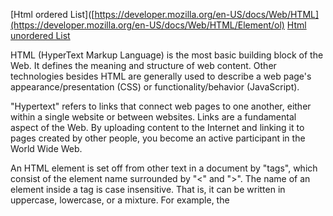[Html ordered List]([https://developer.mozilla.org/en-US/docs/Web/HTML](https://developer.mozilla.org/en-US/docs/Web/HTML/Element/ol)
[Html unordered List](https://developer.mozilla.org/en-US/docs/Web/HTML/Element/ul)


HTML (HyperText Markup Language) is the most basic building block of the Web. It defines the meaning and structure of web content. Other technologies besides HTML are generally used to describe a web page's appearance/presentation (CSS) or functionality/behavior (JavaScript).

"Hypertext" refers to links that connect web pages to one another, either within a single website or between websites. Links are a fundamental aspect of the Web. By uploading content to the Internet and linking it to pages created by other people, you become an active participant in the World Wide Web.


An HTML element is set off from other text in a document by "tags", which consist of the element name surrounded by "<" and ">". The name of an element inside a tag is case insensitive. That is, it can be written in uppercase, lowercase, or a mixture. For example, the <title> tag can be written as <Title>, <TITLE>, or in any other way. However, the convention and recommended practice is to write tags in lowercase.
  
[css box model](https://developer.mozilla.org/en-US/docs/Learn/CSS/Building_blocks/The_box_model)
  
Cascading Style Sheets — or CSS — is the first technology you should start learning after HTML. While HTML is used to define the structure and semantics of your content, CSS is used to style it and lay it out. For example, you can use CSS to alter the font, color, size, and spacing of your content, split it into multiple columns, or add animations and other decorative features.

Looking to become a front-end web developer?
We have put together a course that includes all the essential information you need to work towards your goal.

Get started

Prerequisites
You should learn the basics of HTML before attempting any CSS. We recommend that you work through our Introduction to HTML module first.

Once you understand the fundamentals of HTML, we recommend that you learn further HTML and CSS at the same time, moving back and forth between the two topics. This is because HTML is far more interesting and much more fun to learn when you apply CSS, and you can't learn CSS without knowing HTML.

Before starting this topic, you should also be familiar with using computers and using the web passively (i.e., just looking at it, consuming the content). You should have a basic work environment set up, as detailed in Installing basic software, and understand how to create and manage files, as detailed in Dealing with files — both of which are parts of our Getting started with the web complete beginner's module.

It is also recommended that you work through Getting started with the web before proceeding with this topic, especially if you are completely new to web development. However, much of what is covered in its CSS basics article is also covered in our CSS first steps module, albeit in a lot more detail.
  

  [js arrays]([https://developer.mozilla.org/en-US/docs/Learn/JavaScript](https://developer.mozilla.org/en-US/docs/Learn/JavaScript/First_steps/Arrays)

  [js operations](https://developer.mozilla.org/en-US/docs/Web/JavaScript/Guide/Expressions_and_Operators)

  [js conditions](https://developer.mozilla.org/en-US/docs/Learn/JavaScript/Building_blocks/conditionals)

  [js loops](https://developer.mozilla.org/en-US/docs/Learn/JavaScript/Building_blocks/Looping_code)
  
JavaScript is a programming language that allows you to implement complex things on web pages. Every time a web page does more than just sit there and display static information for you to look at—displaying timely content updates, interactive maps, animated 2D/3D graphics, scrolling video jukeboxes, or more—you can bet that JavaScript is probably involved.
  
JavaScript is arguably more difficult to learn than related technologies such as HTML and CSS. Before attempting to learn JavaScript, you are strongly advised to get familiar with at least these two technologies first, and perhaps others as well. Start by working through the following modules:

Getting started with the Web
Introduction to HTML
Introduction to CSS
Having previous experience with other programming languages might also help.

After getting familiar with the basics of JavaScript, you should be in a position to learn about more advanced topics, for example:

JavaScript in depth, as taught in our JavaScript guide
  
  
